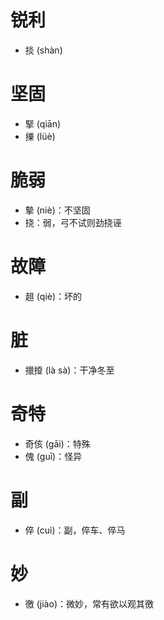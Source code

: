 # 锐利
* 掞 (shàn)
# 坚固
* 掔 (qiān)
* 擽 (lüè)
# 脆弱
* 摰 (niè)：不坚固
* 挠：弱，弓不试则劲挠诬
# 故障
* 趄 (qiè)：坏的
# 脏
* 擸𢶍 (là sà)：干净冬至
# 奇特
* 奇侅 (gāi)：特殊
* 傀 (guī)：怪异
# 副
* 倅 (cuì)：副，倅车、倅马
# 妙
* 徼 (jiào)：微妙，常有欲以观其徼

